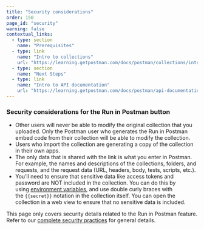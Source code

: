 ```yaml
---
title: "Security considerations"
order: 150
page_id: "security"
warning: false
contextual_links:
  - type: section
    name: "Prerequisites"
  - type: link
    name: "Intro to collections"
    url: "https://learning.getpostman.com/docs/postman/collections/intro-to-collections"
  - type: section
    name: "Next Steps"
  - type: link
    name: "Intro to API documentation"
    url: "https://learning.getpostman.com/docs/postman/api-documentation/documenting-your-api/"
---
```


### Security considerations for the Run in Postman button

* Other users will never be able to modify the original collection that you uploaded. Only the Postman user who generates the Run in Postman embed code from their collection will be able to modify the collection.
* Users who import the collection are generating a copy of the collection in their own apps.
* The only data that is shared with the link is what you enter in Postman. For example, the names and descriptions of the collections, folders, and requests, and the request data (URL, headers, body, tests, scripts, etc.).
* You’ll need to ensure that sensitive data like access tokens and password are NOT included in the collection. You can do this by using [environment variables](/docs/postman/environments-and-globals/variables/), and use double curly braces with the `{{secret}}` notation in the collection itself. You can open the collection in a web view to ensure that no sensitive data is included.

This page only covers security details related to the Run in Postman feature. Refer to our [complete security practices](https://www.getpostman.com/security) for general details.
